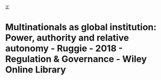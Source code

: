 [🇿](zotero://select/library/items/QBSXA2MS)


# Multinationals as global institution: Power, authority and relative autonomy - Ruggie - 2018 - Regulation & Governance - Wiley Online Library

